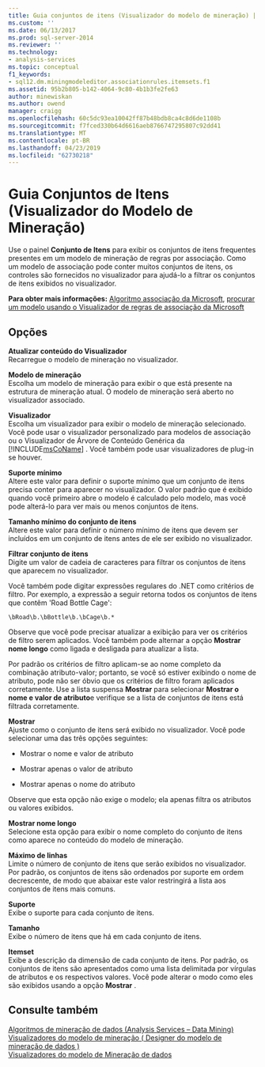 ```yaml
---
title: Guia conjuntos de itens (Visualizador do modelo de mineração) | Microsoft Docs
ms.custom: ''
ms.date: 06/13/2017
ms.prod: sql-server-2014
ms.reviewer: ''
ms.technology:
- analysis-services
ms.topic: conceptual
f1_keywords:
- sql12.dm.miningmodeleditor.associationrules.itemsets.f1
ms.assetid: 95b2b805-b142-4064-9c80-4b1b3fe2fe63
author: minewiskan
ms.author: owend
manager: craigg
ms.openlocfilehash: 60c5dc93ea10042ff87b48bdb8ca4c8d6de1108b
ms.sourcegitcommit: f7fced330b64d6616aeb8766747295807c92dd41
ms.translationtype: MT
ms.contentlocale: pt-BR
ms.lasthandoff: 04/23/2019
ms.locfileid: "62730218"
---
```

# <a name="itemsets-tab-mining-model-viewer"></a>Guia Conjuntos de Itens (Visualizador do Modelo de Mineração)
  Use o painel **Conjunto de Itens** para exibir os conjuntos de itens frequentes presentes em um modelo de mineração de regras por associação. Como um modelo de associação pode conter muitos conjuntos de itens, os controles são fornecidos no visualizador para ajudá-lo a filtrar os conjuntos de itens exibidos no visualizador.  
  
 **Para obter mais informações:** [Algoritmo associação da Microsoft](data-mining/microsoft-association-algorithm.md), [procurar um modelo usando o Visualizador de regras de associação da Microsoft](data-mining/browse-a-model-using-the-microsoft-association-rules-viewer.md)  
  
## <a name="options"></a>Opções  
 **Atualizar conteúdo do Visualizador**  
 Recarregue o modelo de mineração no visualizador.  
  
 **Modelo de mineração**  
 Escolha um modelo de mineração para exibir o que está presente na estrutura de mineração atual. O modelo de mineração será aberto no visualizador associado.  
  
 **Visualizador**  
 Escolha um visualizador para exibir o modelo de mineração selecionado. Você pode usar o visualizador personalizado para modelos de associação ou o Visualizador de Árvore de Conteúdo Genérica da [!INCLUDE[msCoName](../includes/msconame-md.md)] . Você também pode usar visualizadores de plug-in se houver.  
  
 **Suporte mínimo**  
 Altere este valor para definir o suporte mínimo que um conjunto de itens precisa conter para aparecer no visualizador. O valor padrão que é exibido quando você primeiro abre o modelo é calculado pelo modelo, mas você pode alterá-lo para ver mais ou menos conjuntos de itens.  
  
 **Tamanho mínimo do conjunto de itens**  
 Altere este valor para definir o número mínimo de itens que devem ser incluídos em um conjunto de itens antes de ele ser exibido no visualizador.  
  
 **Filtrar conjunto de itens**  
 Digite um valor de cadeia de caracteres para filtrar os conjuntos de itens que aparecem no visualizador.  
  
 Você também pode digitar expressões regulares do .NET como critérios de filtro. Por exemplo, a expressão a seguir retorna todos os conjuntos de itens que contêm 'Road Bottle Cage':  
  
 `\bRoad\b.\bBottle\b.\bCage\b.*`  
  
 Observe que você pode precisar atualizar a exibição para ver os critérios de filtro serem aplicados. Você também pode alternar a opção **Mostrar nome longo** como ligada e desligada para atualizar a lista.  
  
 Por padrão os critérios de filtro aplicam-se ao nome completo da combinação atributo-valor; portanto, se você só estiver exibindo o nome de atributo, pode não ser óbvio que os critérios de filtro foram aplicados corretamente. Use a lista suspensa **Mostrar** para selecionar **Mostrar o nome e valor de atributo**e verifique se a lista de conjuntos de itens está filtrada corretamente.  
  
 **Mostrar**  
 Ajuste como o conjunto de itens será exibido no visualizador. Você pode selecionar uma das três opções seguintes:  
  
-   Mostrar o nome e valor de atributo  
  
-   Mostrar apenas o valor de atributo  
  
-   Mostrar apenas o nome do atributo  
  
 Observe que esta opção não exige o modelo; ela apenas filtra os atributos ou valores exibidos.  
  
 **Mostrar nome longo**  
 Selecione esta opção para exibir o nome completo do conjunto de itens como aparece no conteúdo do modelo de mineração.  
  
 **Máximo de linhas**  
 Limite o número de conjunto de itens que serão exibidos no visualizador. Por padrão, os conjuntos de itens são ordenados por suporte em ordem decrescente, de modo que abaixar este valor restringirá a lista aos conjuntos de itens mais comuns.  
  
 **Suporte**  
 Exibe o suporte para cada conjunto de itens.  
  
 **Tamanho**  
 Exibe o número de itens que há em cada conjunto de itens.  
  
 **Itemset**  
 Exibe a descrição da dimensão de cada conjunto de itens. Por padrão, os conjuntos de itens são apresentados como uma lista delimitada por vírgulas de atributos e os respectivos valores. Você pode alterar o modo como eles são exibidos usando a opção **Mostrar** .  
  
## <a name="see-also"></a>Consulte também  
 [Algoritmos de mineração de dados &#40;Analysis Services – Data Mining&#41;](data-mining/data-mining-algorithms-analysis-services-data-mining.md)   
 [Visualizadores do modelo de mineração &#40; Designer do modelo de mineração de dados &#41;](mining-model-viewers-data-mining-model-designer.md)   
 [Visualizadores do modelo de Mineração de dados](data-mining/data-mining-model-viewers.md)  
  
  
